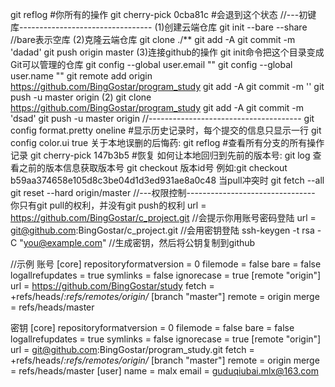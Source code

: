 git reflog   #你所有的操作
git cherry-pick  0cba81c   #会退到这个状态
//---初键库---------------------------------
(1)创建云端仓库
    git init --bare --share  //bare表示空库
(2)克隆云端仓库
    git clone ./**
    git add -A 
    git commit -m 'dadad'
    git push origin master
(3)连接github的操作
git init命令把这个目录变成Git可以管理的仓库
git config --global user.email ""
git config --global user.name ""
git remote add origin https://github.com/BingGostar/program_study
git add -A 
git commit -m ''
git push -u master origin
(2)
git clone https://github.com/BingGostar/program_study
git add -A 
git commit -m 'dsad'
git push -u master origin
//--------------------------------------
git config format.pretty oneline #显示历史记录时，每个提交的信息只显示一行
git config color.ui true
关于本地误删的后悔药:
git reflog #查看所有分支的所有操作记录
git cherry-pick 147b3b5  #恢复
如何让本地回归到先前的版本号:
git log 查看之前的版本信息获取版本号
git checkout 版本id号
例如:git  checkout b59aa374658e105d8c3be04d1d3ed931ae8a0c48
当pull冲突时
git fetch --all
git reset --hard origin/master
//---权限控制--------------------------------
你只有git pull的权利，并没有git push的权利
url = https://github.com/BingGostar/c_project.git   //会提示你用账号密码登陆
url = git@github.com:BingGostar/c_project.git       //会用密钥登陆
ssh-keygen -t rsa -C "you@example.com" //生成密钥，然后将公钥复制到github

//示例
账号
[core]
	repositoryformatversion = 0
	filemode = false
	bare = false
	logallrefupdates = true
	symlinks = false
	ignorecase = true
[remote "origin"]
	url = https://github.com/BingGostar/study
	fetch = +refs/heads/*:refs/remotes/origin/*
[branch "master"]
	remote = origin
	merge = refs/heads/master

密钥
[core]
	repositoryformatversion = 0
	filemode = false
	bare = false
	logallrefupdates = true
	symlinks = false
	ignorecase = true
[remote "origin"]
	url = git@github.com:BingGostar/program_study.git
	fetch = +refs/heads/*:refs/remotes/origin/*
[branch "master"]
	remote = origin
	merge = refs/heads/master
[user]
	name = malx
	email = guduqiubai.mlx@163.com 
